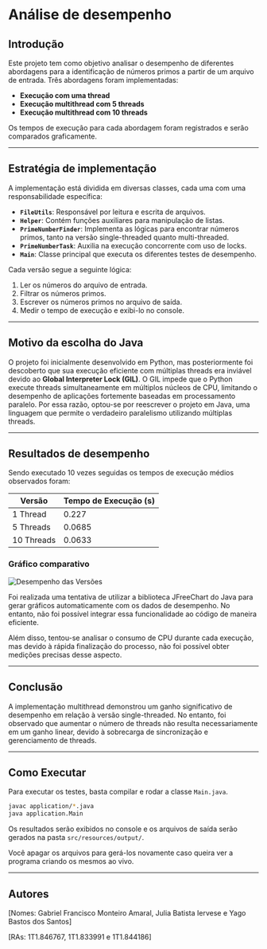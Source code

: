 # Análise de desempenho

## Introdução
Este projeto tem como objetivo analisar o desempenho de diferentes abordagens para a identificação de números primos a partir de um arquivo de entrada. Três abordagens foram implementadas:

- **Execução com uma thread**
- **Execução multithread com 5 threads**
- **Execução multithread com 10 threads**

Os tempos de execução para cada abordagem foram registrados e serão comparados graficamente.

---

## Estratégia de implementação
A implementação está dividida em diversas classes, cada uma com uma responsabilidade específica:

- **`FileUtils`**: Responsável por leitura e escrita de arquivos.
- **`Helper`**: Contém funções auxiliares para manipulação de listas.
- **`PrimeNumberFinder`**: Implementa as lógicas para encontrar números primos, tanto na versão single-threaded quanto multi-threaded.
- **`PrimeNumberTask`**: Auxilia na execução concorrente com uso de locks.
- **`Main`**: Classe principal que executa os diferentes testes de desempenho.

Cada versão segue a seguinte lógica:

1. Ler os números do arquivo de entrada.
2. Filtrar os números primos.
3. Escrever os números primos no arquivo de saída.
4. Medir o tempo de execução e exibi-lo no console.

---

## Motivo da escolha do Java
O projeto foi inicialmente desenvolvido em Python, mas posteriormente foi descoberto que sua execução eficiente com múltiplas threads era inviável devido ao **Global Interpreter Lock (GIL)**. O GIL impede que o Python execute threads simultaneamente em múltiplos núcleos de CPU, limitando o desempenho de aplicações fortemente baseadas em processamento paralelo. Por essa razão, optou-se por reescrever o projeto em Java, uma linguagem que permite o verdadeiro paralelismo utilizando múltiplas threads.

---

## Resultados de desempenho
Sendo executado 10 vezes seguidas os tempos de execução médios observados foram:

| Versão | Tempo de Execução (s) |
|---------|--------------------|
| 1 Thread | 0.227 |
| 5 Threads | 0.0685 |
| 10 Threads | 0.0633 |

### Gráfico comparativo

![Desempenho das Versões](https://github.com/user-attachments/assets/aae13a91-3380-4c26-95ad-4938a56a323b)

Foi realizada uma tentativa de utilizar a biblioteca JFreeChart do Java para gerar gráficos automaticamente com os dados de desempenho. No entanto, não foi possível integrar essa funcionalidade ao código de maneira eficiente.

Além disso, tentou-se analisar o consumo de CPU durante cada execução, mas devido à rápida finalização do processo, não foi possível obter medições precisas desse aspecto.

---

## Conclusão
A implementação multithread demonstrou um ganho significativo de desempenho em relação à versão single-threaded. No entanto, foi observado que aumentar o número de threads não resulta necessariamente em um ganho linear, devido à sobrecarga de sincronização e gerenciamento de threads.

---

## Como Executar
Para executar os testes, basta compilar e rodar a classe `Main.java`.

```sh
javac application/*.java
java application.Main
```

Os resultados serão exibidos no console e os arquivos de saída serão gerados na pasta `src/resources/output/`.

Você apagar os arquivos para gerá-los novamente caso queira ver a programa criando os mesmos ao vivo.

---

## Autores
[Nomes: Gabriel Francisco Monteiro Amaral, Julia Batista Iervese e Yago Bastos dos Santos]

[RAs: 1T1.846767, 1T1.833991 e 1T1.844186]

